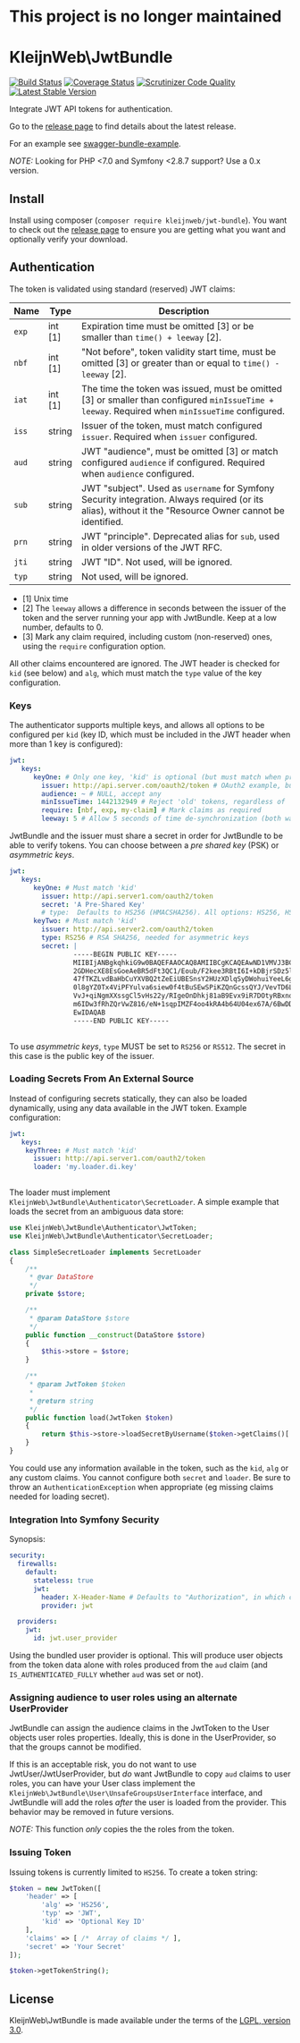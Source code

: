 # This project is no longer maintained

# KleijnWeb\JwtBundle 
[![Build Status](https://travis-ci.org/kleijnweb/jwt-bundle.svg?branch=master)](https://travis-ci.org/kleijnweb/jwt-bundle)
[![Coverage Status](https://coveralls.io/repos/github/kleijnweb/jwt-bundle/badge.svg?branch=master)](https://coveralls.io/github/kleijnweb/jwt-bundle?branch=master)
[![Scrutinizer Code Quality](https://scrutinizer-ci.com/g/kleijnweb/jwt-bundle/badges/quality-score.png?b=master)](https://scrutinizer-ci.com/g/kleijnweb/jwt-bundle/?branch=master)
[![Latest Stable Version](https://poser.pugx.org/kleijnweb/jwt-bundle/v/stable)](https://packagist.org/packages/kleijnweb/jwt-bundle)

Integrate JWT API tokens for authentication.

Go to the [release page](https://github.com/kleijnweb/jwt-bundle/releases) to find details about the latest release.

For an example see [swagger-bundle-example](https://github.com/kleijnweb/swagger-bundle-example).

*NOTE:* Looking for PHP <7.0 and Symfony <2.8.7 support? Use a 0.x version.   

## Install

Install using composer (`composer require kleijnweb/jwt-bundle`). You want to check out the [release page](https://github.com/kleijnweb/jwt-bundle/releases) to ensure you are getting what you want and optionally verify your download.

## Authentication

The token is validated using standard (reserved) JWT claims:

| Name  | Type | Description |
|-------|---------|-------|
| `exp` | int [1] | Expiration time must be omitted [3] or be smaller than `time() + leeway` [2]. |
| `nbf` | int [1] | "Not before", token validity start time, must be omitted [3] or greater than or equal to `time() - leeway` [2]. |
| `iat` | int [1] | The time the token was issued, must be omitted [3] or smaller than configured `minIssueTime + leeway`. Required when `minIssueTime` configured.  |
| `iss` | string | Issuer of the token, must match configured `issuer`. Required when `issuer` configured. |
| `aud` | string | JWT "audience", must be omitted [3] or match configured `audience` if configured. Required when `audience` configured. |
| `sub` | string | JWT "subject". Used as `username` for Symfony Security integration. Always required (or its alias), without it the "Resource Owner cannot be identified. |
| `prn` | string | JWT "principle". Deprecated alias for `sub`, used in older versions of the JWT RFC. |
| `jti` | string | JWT "ID". Not used, will be ignored. |
| `typ` | string | Not used, will be ignored. |
 
 - [1] Unix time
 - [2] The `leeway` allows a difference in seconds between the issuer of the token and the server running your app with JwtBundle. Keep at a low number, defaults to 0.
 - [3] Mark any claim required, including custom (non-reserved) ones, using the `require` configuration option.
 
All other claims encountered are ignored. The JWT header is checked for `kid` (see below) and `alg`, which must match the `type` value of the key configuration.

### Keys

The authenticator supports multiple keys, and allows all options to be configured per `kid` (key ID, which must be included in the JWT header when more than 1 key is configured):

```yml
jwt: 
   keys:
      keyOne: # Only one key, 'kid' is optional (but must match when provided)
        issuer: http://api.server.com/oauth2/token # OAuth2 example, but could be any string value
        audience: ~ # NULL, accept any
        minIssueTime: 1442132949 # Reject 'old' tokens, regardless of 'exp'
        require: [nbf, exp, my-claim] # Mark claims as required
        leeway: 5 # Allow 5 seconds of time de-synchronization (both ways) between this server and api.server.com
```
JwtBundle and the issuer must share a secret in order for JwtBundle to be able to verify tokens. You can choose between a *pre shared key* (PSK) or *asymmetric keys*. 

```yml
jwt:
   keys:
      keyOne: # Must match 'kid'
        issuer: http://api.server1.com/oauth2/token
        secret: 'A Pre-Shared Key'
        # type:  Defaults to HS256 (HMACSHA256). All options: HS256, HS512, RS256 and RS512
      keyTwo: # Must match 'kid'
        issuer: http://api.server2.com/oauth2/token
        type: RS256 # RSA SHA256, needed for asymmetric keys
        secret: |
                -----BEGIN PUBLIC KEY-----
                MIIBIjANBgkqhkiG9w0BAQEFAAOCAQ8AMIIBCgKCAQEAwND1VMVJ3BC/aM38tQRH
                2GDHecXE8EsGoeAeBR5dFt3QC1/Eoub/F2kee3RBtI6I+kDBjrSDz5lsqh3Sm7N/
                47fTKZLvdBaHbCuYXVBQ2tZeEiUBESnsY2HUzXDlqSyDWohuiYeeL6gewxe1CnSE
                0l8gYZ0Tx4ViPFYulva6siew0f4tBuSEwSPiKZQnGcssQYJ/VevTD6L4wGoDhkXV
                VvJ+qiNgmXXssgCl5vHs22y/RIgeOnDhkj81aB9Evx9iR7DOtyRBxnovrbN5gDwX
                m6IDw3fRhZQrVwZ816/eN+1sqpIMZF4oo4kRA4b64U04ex67A/6BwDDQ3LH0mD4d
                EwIDAQAB
                -----END PUBLIC KEY-----
    
```

To use *asymmetric keys*, `type` MUST be set to `RS256` or `RS512`. The secret in this case is the public key of the issuer.

### Loading Secrets From An External Source

Instead of configuring secrets statically, they can also be loaded dynamically, using any data available in the JWT token. Example configuration:

```yml
jwt:
   keys:
    keyThree: # Must match 'kid'
      issuer: http://api.server1.com/oauth2/token
      loader: 'my.loader.di.key'
    
```

The loader must implement `KleijnWeb\JwtBundle\Authenticator\SecretLoader`. A simple example that loads the secret from an ambiguous data store:

```php
use KleijnWeb\JwtBundle\Authenticator\JwtToken;
use KleijnWeb\JwtBundle\Authenticator\SecretLoader;

class SimpleSecretLoader implements SecretLoader
{
    /**
     * @var DataStore
     */
    private $store;

    /**
     * @param DataStore $store
     */
    public function __construct(DataStore $store)
    {
        $this->store = $store;
    }

    /**
     * @param JwtToken $token
     *
     * @return string
     */
    public function load(JwtToken $token)
    {
        return $this->store->loadSecretByUsername($token->getClaims()['sub']);
    }
}
```

You could use any information available in the token, such as the `kid`, `alg` or any custom claims. You cannot configure both `secret` and `loader`. Be sure to throw an `AuthenticationException` when appropriate (eg missing claims needed for loading secret).

### Integration Into Symfony Security

Synopsis:

```yml
security:
  firewalls:
    default:
      stateless: true
      jwt:
        header: X-Header-Name # Defaults to "Authorization", in which case encountered "Bearer" prefixes are stripped
        provider: jwt

  providers:
    jwt:
      id: jwt.user_provider
```

Using the bundled user provider is optional. This will produce user objects from the token data alone with roles produced from the `aud` claim (and `IS_AUTHENTICATED_FULLY` whether `aud` was set or not).

### Assigning audience to user roles using an alternate UserProvider

JwtBundle can assign the audience claims in the JwtToken to the User objects user roles properties. Ideally, this is done in the UserProvider, so that the groups cannot be modified.

If this is an acceptable risk, you do not want to use JwtUser/JwtUserProvider, but *do* want JwtBundle to copy `aud` claims to user roles, you can have your User class implement the `KleijnWeb\JwtBundle\User\UnsafeGroupsUserInterface` interface, and JwtBundle will add the roles *after* the user is loaded from the provider.
This behavior may be removed in future versions.

_NOTE:_ This function *only* copies the the roles from the token.

### Issuing Token

Issuing tokens is currently limited to `HS256`. To create a token string:

```php
$token = new JwtToken([
    'header' => [
        'alg' => 'HS256',
        'typ' => 'JWT',
        'kid' => 'Optional Key ID'
    ],
    'claims' => [ /*  Array of claims */ ],
    'secret' => 'Your Secret'
]);

$token->getTokenString();
```

## License

KleijnWeb\JwtBundle is made available under the terms of the [LGPL, version 3.0](https://spdx.org/licenses/LGPL-3.0.html#licenseText).

